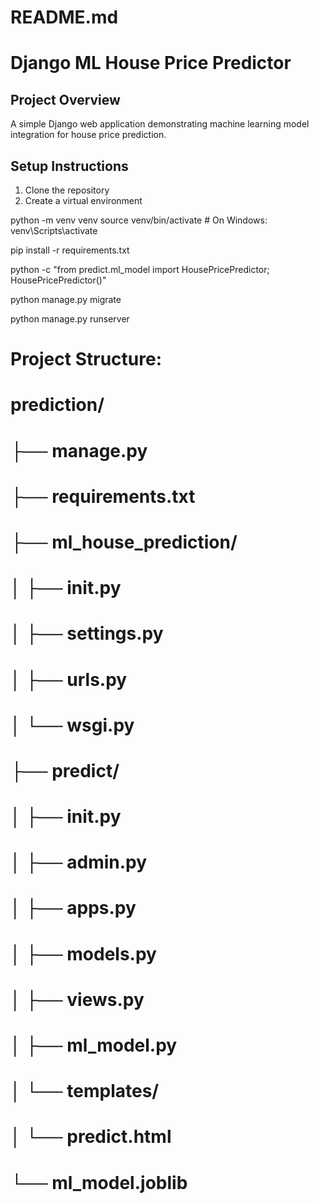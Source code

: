 # README.md
# Django ML House Price Predictor

## Project Overview
A simple Django web application demonstrating machine learning model integration for house price prediction.

## Setup Instructions
1. Clone the repository
2. Create a virtual environment


python -m venv venv
source venv/bin/activate  # On Windows: venv\Scripts\activate

pip install -r requirements.txt

python -c "from predict.ml_model import HousePricePredictor; HousePricePredictor()"

python manage.py migrate

python manage.py runserver


# Project Structure:
# prediction/
#   ├── manage.py
#   ├── requirements.txt
#   ├── ml_house_prediction/
#   │   ├── __init__.py
#   │   ├── settings.py
#   │   ├── urls.py
#   │   └── wsgi.py
#   ├── predict/
#   │   ├── __init__.py
#   │   ├── admin.py
#   │   ├── apps.py
#   │   ├── models.py
#   │   ├── views.py
#   │   ├── ml_model.py
#   │   └── templates/
#   │       └── predict.html
#   └── ml_model.joblib